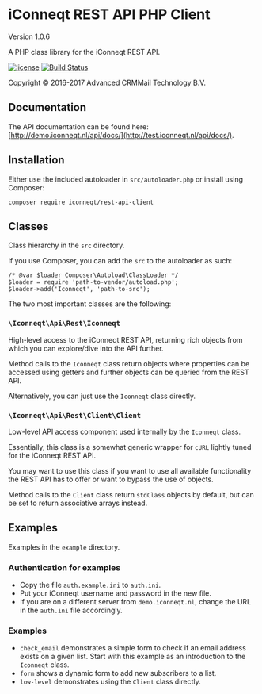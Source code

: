 iConneqt REST API PHP Client
============================
Version 1.0.6

A PHP class library for the iConneqt REST API.

[![license](https://img.shields.io/github/license/iConneqt/PHP-REST-API-client.svg)]()
[![Build Status](https://travis-ci.org/iConneqt/PHP-REST-API-client.svg?branch=master)](https://travis-ci.org/iConneqt/PHP-REST-API-client)

Copyright &copy; 2016-2017 Advanced CRMMail Technology B.V.

Documentation
-------------
The API documentation can be found here: [http://demo.iconneqt.nl/api/docs/](http://test.iconneqt.nl/api/docs/).

Installation
------------
Either use the included autoloader in `src/autoloader.php` or install using
Composer:

	composer require iconneqt/rest-api-client

Classes
-------
Class hierarchy in the `src` directory.

If you use Composer, you can add the `src` to the autoloader as such:

	/* @var $loader Composer\Autoload\ClassLoader */
	$loader = require 'path-to-vendor/autoload.php';
	$loader->add('Iconneqt', 'path-to-src');

The two most important classes are the following:

### `\Iconneqt\Api\Rest\Iconneqt`
High-level access to the iConneqt REST API, returning rich objects from which
you can explore/dive into the API further.

Method calls to the `Iconneqt` class return objects where properties can be
accessed using getters and further objects can be queried from the REST API.

Alternatively, you can just use the `Iconneqt` class directly.

### `\Iconneqt\Api\Rest\Client\Client`
Low-level API access component used internally by the `Iconneqt` class.

Essentially, this class is a somewhat generic wrapper for `cURL` lightly tuned
for the iConneqt REST API.

You may want to use this class if you want to use all available functionality
the REST API has to offer or want to bypass the use of objects.

Method calls to the `Client` class return `stdClass` objects by default, but
can be set to return associative arrays instead.

Examples
--------
Examples in the `example` directory.

### Authentication for examples
*	Copy the file `auth.example.ini` to `auth.ini`.
*	Put your iConneqt username and password in the new file.
*	If you are on a different server from `demo.iconneqt.nl`, change the URL in
	the `auth.ini` file accordingly.

### Examples
*	`check_email` demonstrates a simple form to check if an email address
	exists on a given list. Start with this example as an introduction to the
	`Iconneqt` class.
*	`form` shows a dynamic form to add new subscribers to a list.
*	`low-level` demonstrates using the `Client` class directly.
